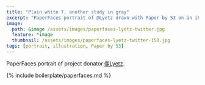 ```yaml
---
title: "Plain white T, another study in gray"
excerpt: "PaperFaces portrait of @Lyetz drawn with Paper by 53 on an iPad."
image: 
  path: &image /assets/images/paperfaces-lyetz-twitter.jpg 
  feature: *image
  thumbnail: /assets/images/paperfaces-lyetz-twitter-150.jpg
tags: [portrait, illustration, Paper by 53]
---
```


PaperFaces portrait of project donator [@Lyetz](https://twitter.com/Lyetz).

{% include boilerplate/paperfaces.md %}
